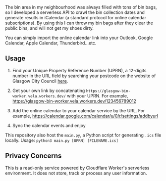 The bin area in my neighbourhood was always filled with tons of bin bags, so I developed a serverless API to crawl the bin collection dates and generate results in iCalendar (a standard protocol for online calendar subscriptions). By using this I can throw my bin bags after they clear the public bins, and will not get my shoes dirty.

You can simply import the online calendar link into your Outlook, Google Calendar, Apple Calendar, Thunderbird...etc.

## Usage

1. Find your Unique Property Reference Number (UPRN), a 12-digits number in the URL field by searching your postcode on the website of Glasgow City Council [here](https://www.glasgow.gov.uk/forms/refuseandrecyclingcalendar/AddressSearch.aspx).

2. Get your own link by concatenating `https://glasgow-bin-worker.vela.workers.dev/` with your UPRN. For example, https://glasgow-bin-worker.vela.workers.dev/123456789012

3. Add the online calendar to your calendar service by the URL. For example, https://calendar.google.com/calendar/u/0/r/settings/addbyurl

4. Sync the calendar events and enjoy

This repository also host the `main.py`, a Python script for generating `.ics` file locally. Usage: `python3 main.py [UPRN] [FILENAME.ics]`

## Privacy Concerns

This is a read-only service powered by Cloudflare Worker's serverless environment. It does not store, track or process any user information.

